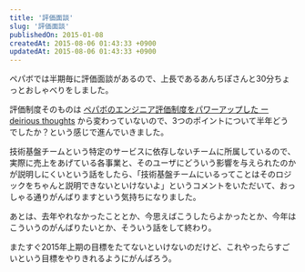 ```yaml
---
title: '評価面談'
slug: '評価面談'
publishedOn: 2015-01-08
createdAt: 2015-08-06 01:43:33 +0900
updatedAt: 2015-08-06 01:43:33 +0900
---
```

ペパボでは半期毎に評価面談があるので、上長であるあんちぽさんと30分ちょっとおしゃべりをしました。

評価制度そのものは [ペパボのエンジニア評価制度をパワーアップした ー deirious thoughts](https://blog.kentarok.org/entry/2014/04/27/220231) から変わっていないので、3つのポイントについて半年どうでしたか？という感じで進んでいきました。

技術基盤チームという特定のサービスに依存しないチームに所属しているので、実際に売上をあげている各事業と、そのユーザにどういう影響を与えられたのかが説明しにくいという話をしたら、「技術基盤チームにいるってことはそのロジックをちゃんと説明できないといけないよ」というコメントをいただいて、おっしゃる通りがんばりますという気持ちになりました。

あとは、去年やれなかったこととか、今思えばこうしたらよかったとか、今年はこういうのがんばりたいとか、そういう話をして終わり。

またすぐ2015年上期の目標をたてないといけないのだけど、これやったらすごいという目標をやりきれるようにがんばろう。
